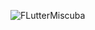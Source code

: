 ![FLutterMiscuba](https://github.com/CalciumD/MiScuba-App/assets/139677899/56d038e3-bf96-496c-b8cf-7fc35eeaba74)
